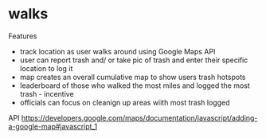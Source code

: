 # walks

Features
- track location as user walks around using Google Maps API
- user can report trash and/ or take pic of trash and enter their specific location to log it
- map creates an overall cumulative map to show users trash hotspots
- leaderboard of those who walked the most miles and logged the most trash - incentive
- officials can focus on cleanign up areas wiith most trash logged

API
https://developers.google.com/maps/documentation/javascript/adding-a-google-map#javascript_1
